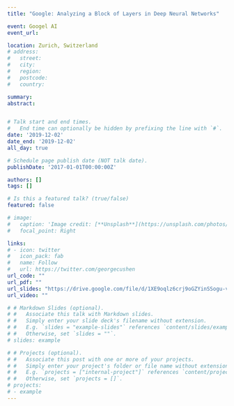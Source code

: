 ```yaml
---
title: "Google: Analyzing a Block of Layers in Deep Neural Networks"

event: Googel AI
event_url: 

location: Zurich, Switzerland
# address:
#   street: 
#   city: 
#   region: 
#   postcode:
#   country: 

summary: 
abstract: 


# Talk start and end times.
#   End time can optionally be hidden by prefixing the line with `#`.
date: '2019-12-02'
date_end: '2019-12-02'
all_day: true

# Schedule page publish date (NOT talk date).
publishDate: '2017-01-01T00:00:00Z'

authors: []
tags: []

# Is this a featured talk? (true/false)
featured: false

# image:
#   caption: 'Image credit: [**Unsplash**](https://unsplash.com/photos/bzdhc5b3Bxs)'
#   focal_point: Right

links:
# - icon: twitter
#   icon_pack: fab
#   name: Follow
#   url: https://twitter.com/georgecushen
url_code: ""
url_pdf: ""
url_slides: "https://drive.google.com/file/d/1XE9oqlz6crj9oGZYinSSogu-vpmBF0OU/view?usp=sharing"
url_video: ""

# # Markdown Slides (optional).
# #   Associate this talk with Markdown slides.
# #   Simply enter your slide deck's filename without extension.
# #   E.g. `slides = "example-slides"` references `content/slides/example-slides.md`.
# #   Otherwise, set `slides = ""`.
# slides: example

# # Projects (optional).
# #   Associate this post with one or more of your projects.
# #   Simply enter your project's folder or file name without extension.
# #   E.g. `projects = ["internal-project"]` references `content/project/deep-learning/index.md`.
# #   Otherwise, set `projects = []`.
# projects:
# - example
---
```

